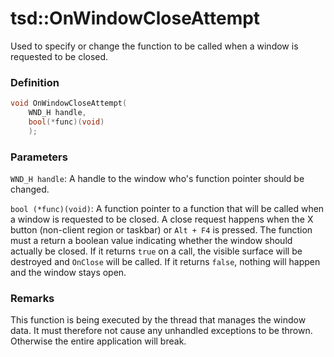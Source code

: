 # tsd::OnWindowCloseAttempt
Used to specify or change the function to be called when a window is requested to be closed.

### Definition
```C++
void OnWindowCloseAttempt(
    WND_H handle, 
    bool(*func)(void)
    );
```

### Parameters
`WND_H handle`:
A handle to the window who's function pointer should be changed.

`bool (*func)(void)`:
A function pointer to a function that will be called when a window is requested to be closed. A close request happens when the X button (non-client region or taskbar) or `Alt + F4` is pressed. The function must a return a boolean value indicating whether the window should actually be closed. If it returns `true` on a call, the visible surface will be destroyed and `OnClose` will be called. If it returns `false`, nothing will happen and the window stays open.

### Remarks
This function is being executed by the thread that manages the window data. It must therefore not cause any unhandled exceptions to be thrown. Otherwise the entire application will break.
